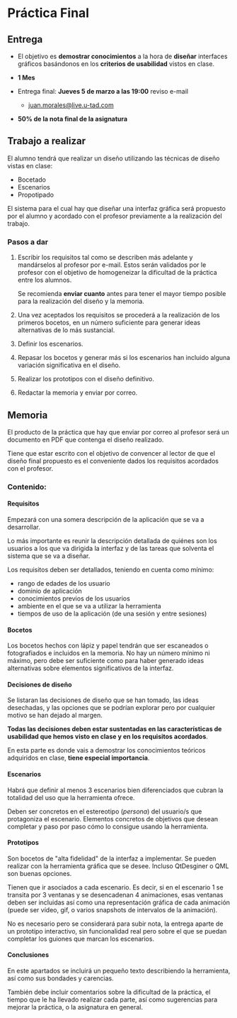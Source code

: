 # Práctica Final #

## Entrega ##

- El objetivo es **demostrar conocimientos** a la hora de **diseñar**
  interfaces gráficos basándonos en los **criterios de usabilidad**
  vistos en clase.

- **1 Mes**

- Entrega final: **Jueves 5 de marzo a las 19:00** reviso e-mail
    - juan.morales@live.u-tad.com

- **50% de la nota final de la asignatura**

## Trabajo a realizar ##

El alumno tendrá que realizar un diseño utilizando las técnicas de
diseño vistas en clase:

- Bocetado
- Escenarios
- Propotipado

El sistema para el cual hay que diseñar una interfaz gráfica será
propuesto por el alumno y acordado con el profesor previamente a la
realización del trabajo.

### Pasos a dar ###

1. Escribir los requisitos tal como se describen más adelante y
   mandárselos al profesor por e-mail. Estos serán validados por le
   profesor con el objetivo de homogeneizar la dificultad de la
   práctica entre los alumnos.

   Se recomienda **enviar cuanto** antes para tener el mayor tiempo
   posible para la realización del diseño y la memoria.
	
2. Una vez aceptados los requisitos se procederá a la realización de
   los primeros bocetos, en un número suficiente para generar ideas
   alternativas de lo más sustancial.

3. Definir los escenarios.

4. Repasar los bocetos y generar más si los escenarios han incluido
   alguna variación significativa en el diseño.

5. Realizar los prototipos con el diseño definitivo.

6. Redactar la memoria y enviar por correo.

## Memoria ##

El producto de la práctica que hay que enviar por correo al profesor
será un documento en PDF que contenga el diseño realizado.

Tiene que estar escrito con el objetivo de convencer al lector de que
el diseño final propuesto es el conveniente dados los requisitos
acordados con el profesor.

### Contenido: ###

#### Requisitos ####

Empezará con una somera descripción de la aplicación que se va a
desarrollar.

Lo más importante es reunir la descripción detallada de quiénes son
los usuarios a los que va dirigida la interfaz y de las tareas que
solventa el sistema que se va a diseñar.

Los requisitos deben ser detallados, teniendo en cuenta como mínimo:

- rango de edades de los usuario
- dominio de aplicación
- conocimientos previos de los usuarios
- ambiente en el que se va a utilizar la herramienta
- tiempos de uso de la aplicación (de una sesión y entre sesiones)

#### Bocetos ####

Los bocetos hechos con lápiz y papel tendrán que ser escaneados o
fotografiados e incluidos en la memoria. No hay un número mínimo ni
máximo, pero debe ser suficiente como para haber generado ideas
alternativas sobre elementos significativos de la interfaz.

#### Decisiones de diseño ####

Se listaran las decisiones de diseño que se han tomado, las ideas
desechadas, y las opciones que se podrían explorar pero por cualquier
motivo se han dejado al margen.

**Todas las decisiones deben estar sustentadas en las características de usabilidad que hemos visto en clase y en los requisitos acordados**.

En esta parte es donde vais a demostrar los conocimientos teóricos
adquiridos en clase, **tiene especial importancia**.

#### Escenarios ####

Habrá que definir al menos 3 escenarios bien diferenciados que cubran
la totalidad del uso que la herramienta ofrece.

Deben ser concretos en el estereotipo (*persona*) del usuario/s que
protagoniza el escenario. Elementos concretos de objetivos que desean
completar y paso por paso cómo lo consigue usando la herramienta.

#### Prototipos ####

Son bocetos de "alta fidelidad" de la interfaz a implementar. Se
pueden realizar con la herramienta gráfica que se desee. Incluso
QtDesginer o QML son buenas opciones.

Tienen que ir asociados a cada escenario. Es decir, si en el escenario
1 se transita por 3 ventanas y se desencadenan 4 animaciones, esas
ventanas deben ser incluidas así como una representación gráfica de
cada animación (puede ser vídeo, gif, o varios snapshots de intervalos
de la animación).

No es necesario pero se considerará para subir nota, la entrega aparte
de un prototipo interactivo, sin funcionalidad real pero sobre el que
se puedan completar los guiones que marcan los escenarios.

#### Conclusiones ####

En este apartados se incluirá un pequeño texto describiendo la
herramienta, así como sus bondades y carencias.

También debe incluir comentarios sobre la dificultad de la práctica,
el tiempo que le ha llevado realizar cada parte, así como sugerencias
para mejorar la práctica, o la asignatura en general.

